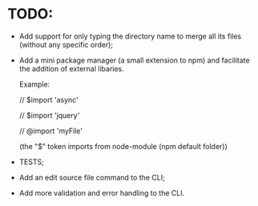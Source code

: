 ﻿# TODO:
 
- Add support for only typing the directory name to merge all its files (without any specific order);

- Add a mini package manager (a small extension to npm) and facilitate the addition of external libaries. 

  Example: 
  
  // $import 'async'
  
  // $import 'jquery'
  
  // @import 'myFile'
  
  (the "$" token imports from node-module (npm default folder))

- TESTS;
- Add an edit source file command to the CLI;
- Add more validation and error handling to the CLI.
